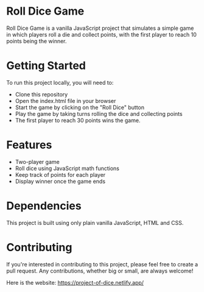 # Roll Dice Game
Roll Dice Game is a vanilla JavaScript project that simulates a simple game in which players roll a die and collect points, with the first player to reach 10 points being the winner.

# Getting Started
To run this project locally, you will need to:

* Clone this repository
* Open the index.html file in your browser
* Start the game by clicking on the "Roll Dice" button
* Play the game by taking turns rolling the dice and collecting points
* The first player to reach 30 points wins the game.
# Features
* Two-player game
* Roll dice using JavaScript math functions
* Keep track of points for each player
* Display winner once the game ends

# Dependencies
This project is built using only plain vanilla JavaScript, HTML and CSS.

# Contributing
If you're interested in contributing to this project, please feel free to create a pull request. Any contributions, whether big or small, are always welcome!

Here is the website: https://project-of-dice.netlify.app/
